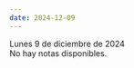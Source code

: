 ```yaml
---
date: 2024-12-09
---
```

<div class="date">Lunes 9 de diciembre de 2024</div>
<div class="note">No hay notas disponibles.</div>
